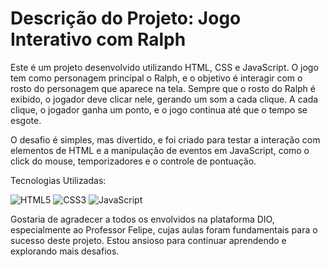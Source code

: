 
# Descrição do Projeto: Jogo Interativo com Ralph

Este é um projeto desenvolvido utilizando HTML, CSS e JavaScript. O jogo tem como personagem principal o Ralph, e o objetivo é interagir com o rosto do personagem que aparece na tela. Sempre que o rosto do Ralph é exibido, o jogador deve clicar nele, gerando um som a cada clique. A cada clique, o jogador ganha um ponto, e o jogo continua até que o tempo se esgote.

O desafio é simples, mas divertido, e foi criado para testar a interação com elementos de HTML e a manipulação de eventos em JavaScript, como o click do mouse, temporizadores e o controle de pontuação.

Tecnologias Utilizadas:

![HTML5](https://img.shields.io/badge/HTML5-E34F26?style=for-the-badge&logo=html5&logoColor=white)
![CSS3](https://img.shields.io/badge/CSS3-1572B6?style=for-the-badge&logo=css3&logoColor=white)
![JavaScript](https://img.shields.io/badge/JavaScript-F7DF1E?style=for-the-badge&logo=javascript&logoColor=black)


Gostaria de agradecer a todos os envolvidos na plataforma DIO, especialmente ao Professor Felipe, cujas aulas foram fundamentais para o sucesso deste projeto. Estou ansioso para continuar aprendendo e explorando mais desafios.
